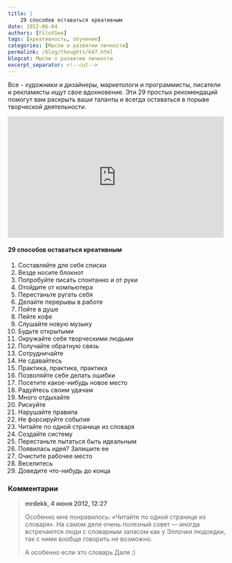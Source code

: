 ```yaml
---
title: |
    29 способов оставаться креативным
date: 2012-06-04
authors: [FiloXSee]
tags: [креативность, обучение]
categories: [Мысли о развитии личности]
permalink: /blog/thoughts/647.html
blogcat: Мысли о развитии личности
excerpt_separator: <!--cut-->
---
```


Все - художники и дизайнеры, маркетологи и программисты, писатели и рекламисты ищут свое вдохновение. Эти 29 простых рекомендаций помогут вам раскрыть ваши таланты и всегда оставаться в порыве творческой деятельности.

<iframe src="http://player.vimeo.com/video/24302498" width="500" height="281" frameborder="0" webkitAllowFullScreen mozallowfullscreen allowFullScreen></iframe>

<!--cut-->


#### 29 способов оставаться креативным


1. Составляйте для себя списки
2. Везде носите блокнот
3. Попробуйте писать спонтанно и от руки
4. Отойдите от компьютера
5. Перестаньте ругать себя
6. Делайте перерывы в работе
7. Пойте в душе
8. Пейте кофе
9. Слушайте новую музыку
10. Будьте открытыми
11. Окружайте себя творческими людьми
12. Получайте обратную связь
13. Сотрудничайте
14. Не сдавайтесь
15. Практика, практика, практика
16. Позволяйте себе делать ошибки
17. Посетите какое-нибудь новое место
18. Радуйтесь своим удачам
19. Много отдыхайте
20. Рискуйте
21. Нарушайте правила
22. Не форсируйте события
23. Читайте по одной странице из словаря
24. Создайте систему
25. Перестаньте пытаться быть идеальным
26. Появилась идея? Запишите ее
27. Очистите рабочее место
28. Веселитесь
29. Доведите что-нибудь до конца

### Комментарии

>**mrdekk, 4 июня 2012, 12:27**
>
>Особенно мне понравилось: «Читайте по одной странице из словаря». На самом деле очень полезный совет — иногда встречаются люди с словарным запасом как у Эллочки людоедки, так с ними вообще говорить не возможно.
>
>А особенно если это словарь Даля :)
